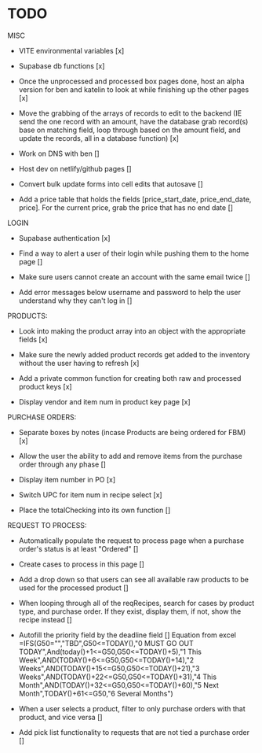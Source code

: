 # TODO
MISC
- VITE environmental variables [x]

- Supabase db functions [x]

- Once the unprocessed and processed box pages done, host an alpha version for ben and katelin to look at while finishing up the other pages [x]

- Move the grabbing of the arrays of records to edit to the backend (IE send the one record with an amount, have the database grab record(s) base on matching field, loop through based on the amount field, and update the records, all in a database function) [x]

- Work on DNS with ben []

- Host dev on netlify/github pages []

- Convert bulk update forms into cell edits that autosave []

- Add a price table that holds the fields [price_start_date, price_end_date, price]. For the current price, grab the 
price that has no end date []

LOGIN
- Supabase authentication [x]

- Find a way to alert a user of their login while pushing them to the home page []

- Make sure users cannot create an account with the same email twice []

- Add error messages below username and password to help the user understand why they can't log in []

PRODUCTS: 
- Look into making the product array into an object with the appropriate fields [x]

- Make sure the newly added product records get added to the inventory without the user having to refresh [x]
  
- Add a private common function for creating both raw and processed product keys [x]

- Display vendor and item num in product key page [x]

PURCHASE ORDERS: 
- Separate boxes by notes (incase Products are being ordered for FBM) [x]

- Allow the user the ability to add and remove items from the purchase order through any phase []
  
- Display item number in PO [x]

- Switch UPC for item num in recipe select [x]

- Place the totalChecking into its own function []

REQUEST TO PROCESS:
- Automatically populate the request to process page when a purchase order's status is at least "Ordered" []

- Create cases to process in this page []

- Add a drop down so that users can see all available raw products to be used for the processed product []

- When looping through all of the reqRecipes, search for cases by product type, and purchase order. If they exist, display them, if not, show the recipe instead []

- Autofill the priority field by the deadline field []
Equation from excel =IFS(G50="","TBD",G50<=TODAY(),"0 MUST GO OUT TODAY",And(today()+1<=G50,G50<=TODAY()+5),"1 This Week",AND(TODAY()+6<=G50,G50<=TODAY()+14),"2 Weeks",AND(TODAY()+15<=G50,G50<=TODAY()+21),"3 Weeks",AND(TODAY()+22<=G50,G50<=TODAY()+31),"4 This Month",AND(TODAY()+32<=G50,G50<=TODAY()+60),"5 Next Month",TODAY()+61<=G50,"6 Several Months")

- When a user selects a product, filter to only purchase orders with that product, and vice versa []

- Add pick list functionality to requests that are not tied a purchase order []
